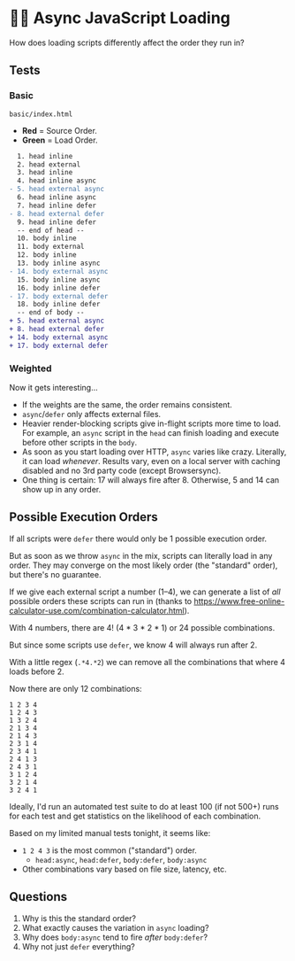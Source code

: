 # 👨‍🔬 Async JavaScript Loading

How does loading scripts differently affect the order they run in?

## Tests

### Basic

`basic/index.html`

- **Red** = Source Order.
- **Green** = Load Order.

```diff
  1. head inline
  2. head external
  3. head inline
  4. head inline async
- 5. head external async
  6. head inline async
  7. head inline defer
- 8. head external defer
  9. head inline defer
  -- end of head --
  10. body inline
  11. body external
  12. body inline
  13. body inline async
- 14. body external async
  15. body inline async
  16. body inline defer
- 17. body external defer
  18. body inline defer
  -- end of body --
+ 5. head external async
+ 8. head external defer
+ 14. body external async
+ 17. body external defer
```

### Weighted

Now it gets interesting...

- If the weights are the same, the order remains consistent.
- `async`/`defer` only affects external files.
- Heavier render-blocking scripts give in-flight scripts more time to load. For example, an `async` script in the `head` can finish loading and execute before other scripts in the `body`.
- As soon as you start loading over HTTP, `async` varies like crazy. Literally, it can load _whenever_. Results vary, even on a local server with caching disabled and no 3rd party code (except Browsersync).
- One thing is certain: 17 will always fire after 8. Otherwise, 5 and 14 can show up in any order.

## Possible Execution Orders

If all scripts were `defer` there would only be 1 possible execution order.

But as soon as we throw `async` in the mix, scripts can literally load in any order. They may converge on the most likely order (the "standard" order), but there's no guarantee.

If we give each external script a number (1–4), we can generate a list of _all_ possible orders these scripts can run in (thanks to https://www.free-online-calculator-use.com/combination-calculator.html).

With 4 numbers, there are 4! (4 * 3 * 2 * 1) or 24 possible combinations.

But since some scripts use `defer`, we know 4 will always run after 2.

With a little regex (`.*4.*2`) we can remove all the combinations that where 4 loads before 2.

Now there are only 12 combinations:

```
1 2 3 4
1 2 4 3
1 3 2 4
2 1 3 4
2 1 4 3
2 3 1 4
2 3 4 1
2 4 1 3
2 4 3 1
3 1 2 4
3 2 1 4
3 2 4 1
```

Ideally, I'd run an automated test suite to do at least 100 (if not 500+) runs for each test and get statistics on the likelihood of each combination.

Based on my limited manual tests tonight, it seems like:

- `1 2 4 3` is the most common ("standard") order.
	- `head:async`, `head:defer`, `body:defer`, `body:async`
- Other combinations vary based on file size, latency, etc.

## Questions

1. Why is this the standard order?
2. What exactly causes the variation in `async` loading?
3. Why does `body:async` tend to fire _after_ `body:defer`?
4. Why not just `defer` everything?
